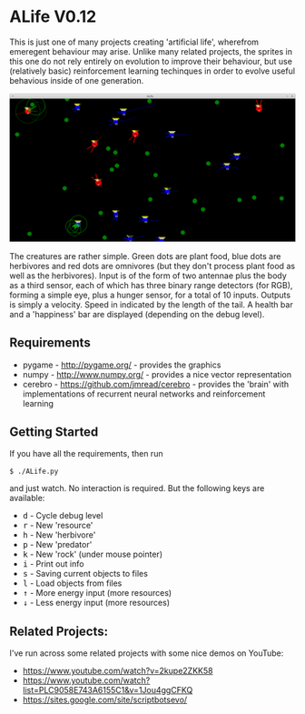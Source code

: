 ALife V0.12
===========

This is just one of many projects creating 'artificial life', wherefrom emeregent behaviour may arise. Unlike many related projects, the sprites in this one do not rely entirely on evolution to improve their behaviour, but use (relatively basic) reinforcement learning techinques in order to evolve useful behavious inside of one generation.

![Screenshot](screenshot.png "Screenshot")

The creatures are rather simple. Green dots are plant food, blue dots are herbivores and red dots are omnivores (but they don't process plant food as well as the herbivores). Input is of the form of two antennae plus the body as a third sensor, each of which has three binary range detectors (for RGB), forming a simple eye, plus a hunger sensor, for a total of 10 inputs. Outputs is simply a velocity. Speed in indicated by the length of the tail. A health bar and a 'happiness' bar are displayed (depending on the debug level).

Requirements
------------
	
* pygame - http://pygame.org/ - provides the graphics
* numpy - http://www.numpy.org/ - provides a nice vector representation
* cerebro - https://github.com/jmread/cerebro - provides the 'brain' with implementations of recurrent neural networks and reinforcement learning

Getting Started
---------------

If you have all the requirements, then run

```
$ ./ALife.py
```

and just watch. No interaction is required. But the following keys are available:

* <kbd>d</kbd> -	Cycle debug level 
* <kbd>r</kbd> -	New 'resource'
* <kbd>h</kbd> -	New 'herbivore'
* <kbd>p</kbd> -	New 'predator'
* <kbd>k</kbd> -	New 'rock' (under mouse pointer)
* <kbd>i</kbd> -	Print out info
* <kbd>s</kbd> -	Saving current objects to files
* <kbd>l</kbd> -	Load objects from files
* <kbd>&uarr;</kbd> - More energy input (more resources)
* <kbd>&darr;</kbd> - Less energy input (more resources)


Related Projects:
-----------------

I've run across some related projects with some nice demos on YouTube:

* https://www.youtube.com/watch?v=2kupe2ZKK58
* https://www.youtube.com/watch?list=PLC9058E743A6155C1&v=1Jou4ggCFKQ
* https://sites.google.com/site/scriptbotsevo/

